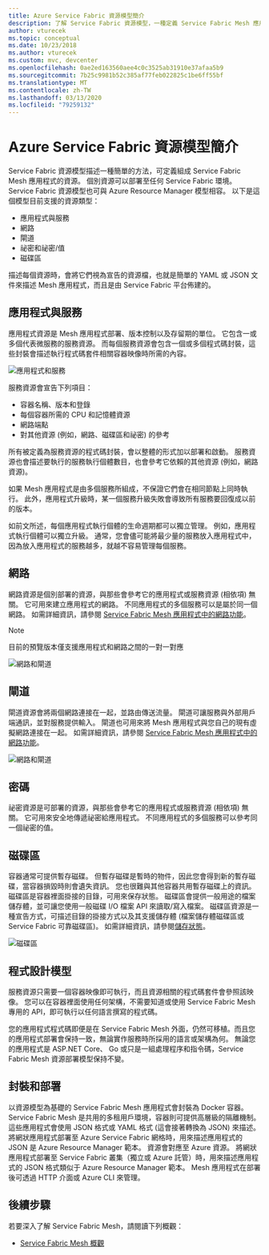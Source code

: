 ```yaml
---
title: Azure Service Fabric 資源模型簡介
description: 了解 Service Fabric 資源模型，一種定義 Service Fabric Mesh 應用程式的簡化方法。
author: vturecek
ms.topic: conceptual
ms.date: 10/23/2018
ms.author: vturecek
ms.custom: mvc, devcenter
ms.openlocfilehash: 0ae2ed163560aee4c0c3525ab31910e37afaa5b9
ms.sourcegitcommit: 7b25c9981b52c385af77feb022825c1be6ff55bf
ms.translationtype: MT
ms.contentlocale: zh-TW
ms.lasthandoff: 03/13/2020
ms.locfileid: "79259132"
---
```

# <a name="introduction-to-service-fabric-resource-model"></a>Azure Service Fabric 資源模型簡介

Service Fabric 資源模型描述一種簡單的方法，可定義組成 Service Fabric Mesh 應用程式的資源。 個別資源可以部署至任何 Service Fabric 環境。  Service Fabric 資源模型也可與 Azure Resource Manager 模型相容。 以下是這個模型目前支援的資源類型：

- 應用程式與服務
- 網路
- 閘道
- 祕密和祕密/值
- 磁碟區

描述每個資源時，會將它們視為宣告的資源檔，也就是簡單的 YAML 或 JSON 文件來描述 Mesh 應用程式，而且是由 Service Fabric 平台佈建的。

## <a name="applications-and-services"></a>應用程式與服務

應用程式資源是 Mesh 應用程式部署、版本控制以及存留期的單位。 它包含一或多個代表微服務的服務資源。 而每個服務資源會包含一個或多個程式碼封裝，這些封裝會描述執行程式碼套件相關容器映像時所需的內容。

![應用程式和服務][Image1]

服務資源會宣告下列項目：

- 容器名稱、版本和登錄
- 每個容器所需的 CPU 和記憶體資源
- 網路端點
- 對其他資源 (例如，網路、磁碟區和祕密) 的參考 

所有被定義為服務資源的程式碼封裝，會以整體的形式加以部署和啟動。 服務資源也會描述要執行的服務執行個體數目，也會參考它依賴的其他資源 (例如，網路資源)。

如果 Mesh 應用程式是由多個服務所組成，不保證它們會在相同節點上同時執行。 此外，應用程式升級時，某一個服務升級失敗會導致所有服務要回復成以前的版本。

如前文所述，每個應用程式執行個體的生命週期都可以獨立管理。 例如，應用程式執行個體可以獨立升級。 通常，您會儘可能將最少量的服務放入應用程式中，因為放入應用程式的服務越多，就越不容易管理每個服務。

## <a name="networks"></a>網路

網路資源是個別部署的資源，與那些會參考它的應用程式或服務資源 (相依項) 無關。 它可用來建立應用程式的網路。 不同應用程式的多個服務可以是屬於同一個網路。  如需詳細資訊，請參閱 [Service Fabric Mesh 應用程式中的網路功能](service-fabric-mesh-networks-and-gateways.md)。

> [!NOTE]
> 目前的預覽版本僅支援應用程式和網路之間的一對一對應

![網路和閘道][Image2]

## <a name="gateways"></a>閘道
閘道資源會將兩個網路連接在一起，並路由傳送流量。  閘道可讓服務與外部用戶端通訊，並對服務提供輸入。  閘道也可用來將 Mesh 應用程式與您自己的現有虛擬網路連接在一起。 如需詳細資訊，請參閱 [Service Fabric Mesh 應用程式中的網路功能](service-fabric-mesh-networks-and-gateways.md)。

![網路和閘道][Image2]

## <a name="secrets"></a>密碼

祕密資源是可部署的資源，與那些會參考它的應用程式或服務資源 (相依項) 無關。 它可用來安全地傳遞祕密給應用程式。 不同應用程式的多個服務可以參考同一個祕密的值。

## <a name="volumes"></a>磁碟區

容器通常可提供暫存磁碟。 但暫存磁碟是暫時的物件，因此您會得到新的暫存磁碟，當容器損毀時則會遺失資訊。 您也很難與其他容器共用暫存磁碟上的資訊。 磁碟區是容器裡面掛接的目錄，可用來保存狀態。 磁碟區會提供一般用途的檔案儲存體，並可讓您使用一般磁碟 I/O 檔案 API 來讀取/寫入檔案。 磁碟區資源是一種宣告方式，可描述目錄的掛接方式以及其支援儲存體 (檔案儲存體磁碟區或 Service Fabric 可靠磁碟區)。  如需詳細資訊，請參閱[儲存狀態](service-fabric-mesh-storing-state.md#volumes)。

![磁碟區][Image3]

## <a name="programming-models"></a>程式設計模型
服務資源只需要一個容器映像即可執行，而且資源相關的程式碼套件會參照該映像。 您可以在容器裡面使用任何架構，不需要知道或使用 Service Fabric Mesh 專用的 API，即可執行以任何語言撰寫的程式碼。 

您的應用程式程式碼即便是在 Service Fabric Mesh 外面，仍然可移植。而且您的應用程式部署會保持一致，無論實作服務時所採用的語言或架構為何。 無論您的應用程式是 ASP.NET Core、 Go 或只是一組處理程序和指令碼，Service Fabric Mesh 資源部署模型保持不變。 

## <a name="packaging-and-deployment"></a>封裝和部署

以資源模型為基礎的 Service Fabric Mesh 應用程式會封裝為 Docker 容器。  Service Fabric Mesh 是共用的多租用戶環境，容器則可提供高層級的隔離機制。  這些應用程式會使用 JSON 格式或 YAML 格式 (這會接著轉換為 JSON) 來描述。 將網狀應用程式部署至 Azure Service Fabric 網格時，用來描述應用程式的 JSON 是 Azure Resource Manager 範本。 資源會對應至 Azure 資源。  將網狀應用程式部署至 Service Fabric 叢集（獨立或 Azure 託管）時，用來描述應用程式的 JSON 格式類似于 Azure Resource Manager 範本。  Mesh 應用程式在部署後可透過 HTTP 介面或 Azure CLI 來管理。 


## <a name="next-steps"></a>後續步驟 
若要深入了解 Service Fabric Mesh，請閱讀下列概觀：
- [Service Fabric Mesh 概觀](service-fabric-mesh-overview.md)

[Image1]: media/service-fabric-mesh-service-fabric-resources/AppsAndServices.png
[Image2]: media/service-fabric-mesh-service-fabric-resources/NetworkAndGateway.png
[Image3]: media/service-fabric-mesh-service-fabric-resources/volumes.png
